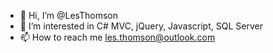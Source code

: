 - 👋 Hi, I’m @LesThomson
- 👀 I’m interested in C# MVC, jQuery, Javascript, SQL Server
- 📫 How to reach me les.thomson@outlook.com

<!---
LesThomson/LesThomson is a ✨ special ✨ repository because its `README.md` (this file) appears on your GitHub profile.
You can click the Preview link to take a look at your changes.
--->
